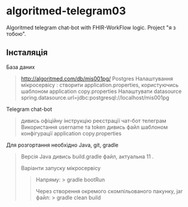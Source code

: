 # algoritmed-telegram03
Algoritmed telegram chat-bot with FHIR-WorkFlow logic. Project "я з тобою".

## Інсталяція

База даних

> http://algoritmed.com/db/mis001pg/
> Postgres
> Налаштування мікросервісу : створити application.properties, користуючись шаблоном application copy.properties
> Налаштувати datasource 
> spring.datasource.url=jdbc:postgresql://localhost/mis001pg

Telegram chat-bot

> дивись офіційну інструкцію реєстрації чат-бот телеграм
> Використання username та token дивись файл шаблоном конфігурації application copy.properties


Для розгортання необхідно Java, git, gradle

> Версія Java дивись build.gradle файл, актуальна 11 .
> 
> Варіанти запуску мікросервісу 
>> Напряму: > gradle bootRun
>> 
>> Через створення окремого скомпільованого пакунку, jar файл: > gradle clean build


